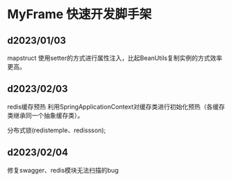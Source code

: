 # MyFrame 快速开发脚手架

## d2023/01/03
mapstruct 使用setter的方式进行属性注入，比起BeanUtils复制实例的方式效率更高。

## d2023/02/03
redis缓存预热 利用SpringApplicationContext对缓存类进行初始化预热（各缓存类继承同一个抽象缓存类）。

分布式锁(redistemple、redissson);

## d2023/02/04
修复swagger、redis模块无法扫描的bug